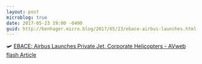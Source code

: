 ```yaml
---
layout: post
microblog: true
date: 2017-05-23 19:00 -0400
guid: http://benhager.micro.blog/2017/05/23/ebace-airbus-launches.html
---
```

🛩 [EBACE: Airbus Launches Private Jet, Corporate Helicopters - AVweb flash Article](https://www.avweb.com/avwebflash/news/EBACE-Airbus-Launches-Private-Jet-Corporate-Helicopters-229040-1.html)

